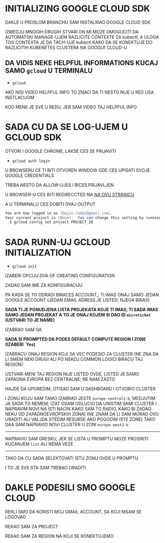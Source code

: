 # INITIALIZING GOOGLE CLOUD SDK

DAKLE U PROSLOM BRANCHU SAM INSTALIRAO GOOGLE CLOUD SDK

IZMEDJU MNOGIH DRUGIH STVARI ON MI MOZE OMOGUCITI DA AUTOMATSKI MANAGE-UJEM RAZLICITE CONTEXTE ZA kubectl, A ULOGA TOG CONTEXTA JE DA TACH-UJE kubectl KAKO DA SE KONEKTUJE DO RAZLICITIH KUBENETES CLUSTERA NA GOOGLE CLOUD-U

## DA VIDIS NEKE HELPFUL INFORMATIONS KUCAJ SAMO `gcloud` U TERMINALU

- `gcloud`

AKO NISI VIDEO HELPFUL INFO TO ZNACI DA TI NESTO NIJE U RED USA INSTLACIJOM

KOD MENE JE SVE U REDU, JER SAM VIDEO TAJ HELPFUL INFO

# SADA CU DA SE LOG-UJEM U GCLOUD SDK

OTVORI I GOOGLE CHROME, LAKSE CES SE PRIJAVITI

- `gcloud auth login`

U BROWSERU CE TI BITI OTVOREN WINDOW GDE CES UPISATI SVOJE GOOGLE CREDENTIALS

TREBA NESTO DA ALLOW-UJES I BICES PRIJAVLJEN

U BROWSER-U CES BITI REDIRECCTED NA [NA OVU STRANICU](https://cloud.google.com/sdk/auth_success)

A U TERMINALU CES DOBITI OVAJ OUTPUT

```zsh
You are now logged in as [bajic.rade2@gmail.com].
Your current project is [None].  You can change this setting by running:
  $ gcloud config set project PROJECT_ID

```

# SADA RUNN-UJ GCLOUD INITIALIZATION

- `gcloud init`

IZABERI OPCIJU DVA OF CREATING CONFIGURATION

ZADAO SAM IME ZA KONFIGURACIJU

PA KADA SE TO ODRADI BIRACES ACCOUNT,; TI IMAS ONAJ SAMO JEDAN GOOGLE ACCOUNT (JEDAN EMAIL ADRESS JE LISTED; NJEGA BIRAS)

**SADA TI JE PONUDJENA LISTA PROJEKATA KOJE TI IMAS; TI SADA IMAS SAMO JEDAN PROJEKAT A TO JE ONAJ KOJEM SI DAO ID `microticket` (USTVARI TO JE NAME)**

IZABRAO SAM GA

**SADA SI PROMPTED DA PODES DEFAULT COMPUTE REGION I ZONE (IZABERI `Yes)**

IZABRACU ONAJ REGION KOJI SA VEC PODESIO ZA CLUSTER (NE ZNA DA LI SMEM NEKI DRUGI ALI PO NEKOJ COMMON LOGICI BIRACU TAJ REGION)

USTVARI MENI TAJ REGION NIJE LISTED OVDE, LISTED JE SAMO ZAPADNA EVROPA BEZ CENTRALNE; NE NAM ZASTO

HAJDE DA UPOREDIM, OTISAO SAM U DASHBOARD I OTVORIO CLUSTER

I ZONU KOJU SAM TAMO IZABRAO JESTE `europe-central2-b`, MEDJUTIM JA SADA TO NEMEM; (ZAT OSAM ODLUCIO DA UNISTIM SAMI CLUSTER I NAPRAVIM NOVI NA ISTI NACIN KAKO SAM TO RADIO, KAKO BI ZADAO NEKU OD ZAPADNOEVROPSKIH ZONA) (NE ZNAM DA LI SAM MORAO OVO URADITI ALI VALJDA STEDIM RESURSE AKO POGODIM ISTE ZONE) TAKO DAA SAM NAPRAVIO NOVI CLUSTER U ZONI `europe-west2-b`

***

NAPRAVIO SAM GRESKU, JER SE LISTA U PROMPTU MOZE PROSIRITI KUCANJEM `list` ALI NEMA VEZE

***

TAKO DA CU SADA SELEKTOVATI ISTU ZONU OVDE U PROMPTU

I TO JE SVE STA SAM TREBAO URADITI

# DAKLE PODESILI SMO GOOGLE CLOUD

REKLI SMO DA KORISTI MOJ GMAIL ACCOUNT, SA KOJI MSAM SE LOGOVAO

REKAO SAM ZA PROJECT

REKAO SAM ZA REGION NA KOJI SE KONEKTUJEMO
